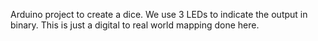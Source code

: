 
Arduino project to create a dice. We use 3 LEDs to indicate the output in binary. This is just a digital to real world mapping done here. 
